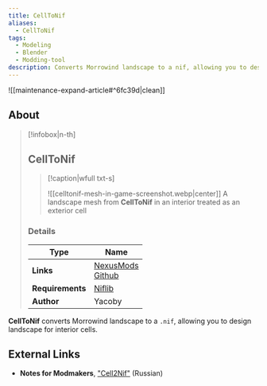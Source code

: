 ```yaml
---
title: CellToNif
aliases:
  - CellToNif
tags:
  - Modeling
  - Blender
  - Modding-tool
description: Converts Morrowind landscape to a nif, allowing you to design landscape for interior cells.
---
```


![[maintenance-expand-article#^6fc39d|clean]]

## About

> [!infobox|n-th]
> 
> ## CellToNif
> 
> > [!caption|wfull txt-s]
> > 
> > ![[celltonif-mesh-in-game-screenshot.webp|center]]
> > A landscape mesh from **CellToNif** in an interior treated as an exterior cell
> 
> ### Details
> 
> | Type | Name |
> | --- | --- |
> | **Links** | [NexusMods](https://www.nexusmods.com/morrowind/mods/20928)<br>[Github](https://github.com/Yacoby/CellToNif) |
> | **Requirements** | [Niflib](https://github.com/niftools/niflib) |
> | **Author** | Yacoby |

**CellToNif** converts Morrowind landscape to a `.nif`, allowing you to design landscape for interior cells.

## External Links

- **Notes for Modmakers**, ["Cell2Nif"](https://morrowind-nif.github.io/Notes_EN/module_2_7_2_2_3_3.htm?ms=EgAAAAACAAAAAAAQAAAAAAAAAAAAAAJQCCA%3D&st=MA%3D%3D&sct=MA%3D%3D&mw=MjU2) (Russian) 